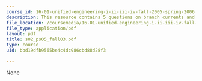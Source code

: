 ```yaml
---
course_id: 16-01-unified-engineering-i-ii-iii-iv-fall-2005-spring-2006
description: This resource contains 5 questions on branch currents and voltages.
file_location: /coursemedia/16-01-unified-engineering-i-ii-iii-iv-fall-2005-spring-2006/bbd19dfb9565be4c4dc986cbd88d28f3_s02_ps05_fall03.pdf
file_type: application/pdf
layout: pdf
title: s02_ps05_fall03.pdf
type: course
uid: bbd19dfb9565be4c4dc986cbd88d28f3

---
```

None